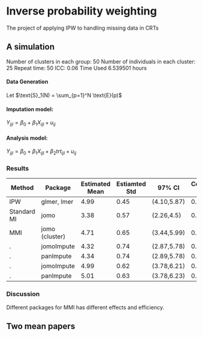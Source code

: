 # Inverse probability weighting
The project of applying IPW to handling missing data in CRTs

## A simulation 
Number of clusters in each group: 50 
Number of individuals in each cluster: 25
Repeat time: 50
ICC: 0.06
Time Used 6.539501 hours

#### Data Generation
Let $\text{S}_1(N) = \sum_{p=1}^N \text{E}(p)$

#### Imputation model: 

$Y_{ijl}=\beta_0+\beta_1 X_{ijl} + u_{ij}$

#### Analysis model:
$Y_{ijl}=\beta_0+\beta_1 X_{ijl} +\beta_2 trt_{ijl}+ u_{ij}$

### Results 

Method|Package|Estimated Mean | Estiamted Std | 97% CI | Converage Rate
--- | --- | --- | --- | ---| ---
IPW|glmer, lmer|4.99|0.45|(4.10,5.87)|0.96
Standard MI|jomo|3.38|0.57|(2.26,4.5)|0.08
MMI|jomo (cluster)|4.71|0.65|(3.44,5.99)|0.96
.|jomoImpute|4.32|0.74|(2.87,5.78)|0.94
 .|panImpute|4.34|0.74|(2.89,5.78)|0.90
 .|jomoImpute|4.99|0.62|(3.78,6.21)|0.98
 .|panImpute|5.01|0.63|(3.78,6.23)|0.98


### Discussion 

Different packages for MMI has different effects and efficiency.  




## Two mean papers
